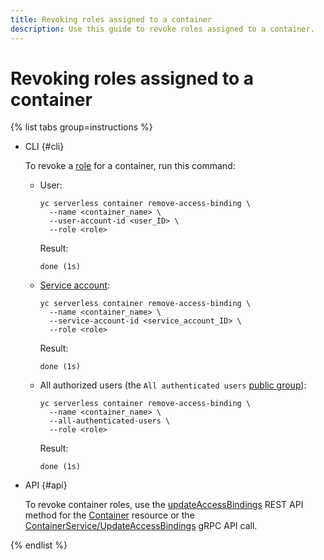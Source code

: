 ```yaml
---
title: Revoking roles assigned to a container
description: Use this guide to revoke roles assigned to a container.
---
```


# Revoking roles assigned to a container

{% list tabs group=instructions %}

- CLI {#cli}

  To revoke a [role](../security/index.md) for a container, run this command:

    * User:
        ```
        yc serverless container remove-access-binding \
          --name <container_name> \
          --user-account-id <user_ID> \
          --role <role>
        ```
        Result:
        ```
        done (1s)
        ```
    * [Service account](../../iam/concepts/users/service-accounts.md):
        ```
        yc serverless container remove-access-binding \
          --name <container_name> \
          --service-account-id <service_account_ID> \
          --role <role>
        ```
        Result:
        ```
        done (1s)
        ```
    * All authorized users (the `All authenticated users` [public group](../../iam/concepts/access-control/public-group.md)):
        ```
        yc serverless container remove-access-binding \
          --name <container_name> \
          --all-authenticated-users \
          --role <role>
        ```
        Result:
        ```
        done (1s)
        ```

- API {#api}

  To revoke container roles, use the [updateAccessBindings](../containers/api-ref/Container/updateAccessBindings.md) REST API method for the [Container](../containers/api-ref/Container/index.md) resource or the [ContainerService/UpdateAccessBindings](../containers/api-ref/grpc/Container/updateAccessBindings.md) gRPC API call.

{% endlist %}